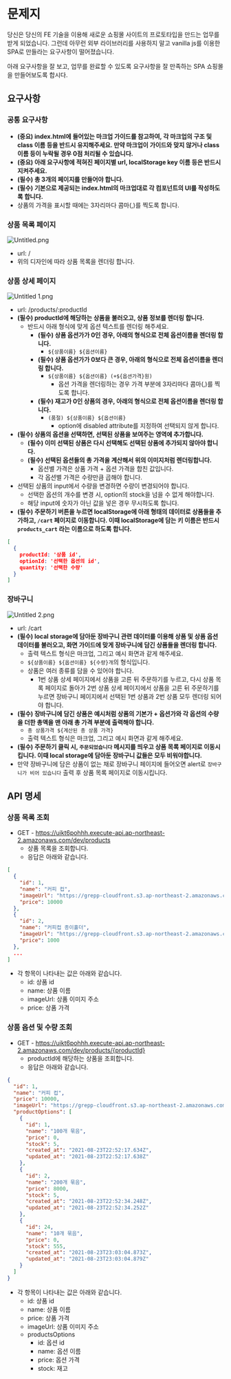 # 문제지

당신은 당신의 FE 기술을 이용해 새로운 쇼핑몰 사이트의 프로토타입을 만드는 업무를 받게 되었습니다. 그런데 아무런 외부 라이브러리를 사용하지 말고 vanilla js를 이용한 SPA로 만들라는 요구사항이 떨어졌습니다.

아래 요구사항을 잘 보고, 업무를 완료할 수 있도록 요구사항을 잘 만족하는 SPA 쇼핑몰을 만들어보도록 합시다.

## 요구사항

### 공통 요구사항

* **(중요) index.html에 들어있는 마크업 가이드를 참고하여, 각 마크업의 구조 및 class 이름 등을 반드시 유지해주세요. 만약 마크업이 가이드와 맞지 않거나 class 이름 등이 누락될 경우 0점 처리될 수 있습니다.**
* **(중요) 아래 요구사항에 적혀진 페이지별 url, localStorage key 이름 등은 반드시 지켜주세요.**
* **(필수) 총 3개의 페이지를 만들어야 합니다.**
* **(필수) 기본으로 제공되는 index.html의 마크업대로 각 컴포넌트의 UI를 작성하도록 합니다.**
* 상품의 가격을 표시할 때에는 3자리마다 콤마(,)를 찍도록 합니다.

### 상품 목록 페이지

![Untitled.png](https://grepp-programmers.s3.ap-northeast-2.amazonaws.com/files/production/400c62b2-6aec-42d5-9be2-ef3eea80efa6/Untitled.png)

* url: /
* 위의 디자인에 따라 상품 목록을 렌더링 합니다.

### 상품 상세 페이지

![Untitled 1.png](https://grepp-programmers.s3.ap-northeast-2.amazonaws.com/files/production/10ac92ff-3d78-40a5-a8e5-5b29cf710dbf/Untitled%201.png)

* url: /products/:productId
* **(필수) productId에 해당하는 상품을 불러오고, 상품 정보를 렌더링 합니다.**
    * 반드시 아래 형식에 맞게 옵션 텍스트를 렌더링 해주세요.
        * **(필수) 상품 옵션가가 0인 경우, 아래의 형식으로 전체 옵션이름을 렌더링 합니다.**
            * `${상품이름} ${옵션이름}`
        * **(필수) 상품 옵션가가 0보다 큰 경우, 아래의 형식으로 전체 옵션이름을 렌더링 합니다.**
            * `${상품이름} ${옵션이름} (+${옵션가격}원)`
                * 옵션 가격을 렌더링하는 경우 가격 부분에 3자리마다 콤마(,)를 찍도록 합니다.
        * **(필수) 재고가 0인 상품의 경우, 아래의 형식으로 전체 옵션이름을 렌더링 합니다.**
            * `(품절) ${상품이름} ${옵션이름}`
                * option에 disabled attribute를 지정하여 선택되지 않게 합니다.
* **(필수) 상품의 옵션을 선택하면, 선택된 상품을 보여주는 영역에 추가합니다.**
    * **(필수) 이미 선택된 상품은 다시 선택해도 선택된 상품에 추가되지 않아야 합니다.**
    * **(필수) 선택된 옵션들의 총 가격을 계산해서 위의 이미지처럼 렌더링합니다.**
        * 옵션별 가격은 상품 가격 + 옵션 가격을 합친 값입니다.
        * 각 옵션별 가격은 수량만큼 곱해야 합니다.
* 선택된 상품의 input에서 수량을 변경하면 수량이 변경되어야 합니다.
    * 선택한 옵션의 개수를 변경 시, option의 stock을 넘을 수 없게 해야합니다.
    * 해당 input에 숫자가 아닌 값을 넣은 경우 무시하도록 합니다.
* **(필수) 주문하기 버튼을 누르면 localStorage에 아래 형태의 데이터로 상품들을 추가하고, `/cart` 페이지로 이동합니다. 이때 localStorage에 담는 키 이름은 반드시 `products_cart` 라는 이름으로 하도록 합니다.**

``` json
[
  {
    productId: '상품 id',
    optionId: '선택한 옵션의 id',
    quantity: '선택한 수량'
  }
]
```

### 장바구니

![Untitled 2.png](https://grepp-programmers.s3.ap-northeast-2.amazonaws.com/files/production/dbfa62cc-40cb-4305-80e4-ce72ee7e09b9/Untitled%202.png)

* url: /cart
* **(필수) local storage에 담아둔 장바구니 관련 데이터를 이용해 상품 및 상품 옵션 데이터를 불러오고, 화면 가이드에 맞게 장바구니에 담긴 상품들을 렌더링 합니다.**
    * 출력 텍스트 형식은 마크업, 그리고 예시 화면과 같게 해주세요.
    * `${상품이름} ${옵션이름} ${수량}개`의 형식입니다.
    * 상품은 여러 종류를 담을 수 있어야 합니다.
        * 1번 상품 상세 페이지에서 상품을 고른 뒤 주문하기를 누르고, 다시 상품 목록 페이지로 돌아가 2번 상품 상세 페이지에서 상품을 고른 뒤 주문하기를 누르면 장바구니 페이지에서 선택된 1번 상품과 2번 상품 모두 렌더링 되어야 합니다.
* **(필수) 장바구니에 담긴 상품은 예시처럼 상품의 기본가 + 옵션가와 각 옵션의 수량을 더한 총액을 맨 아래 총 가격 부분에 출력해야 합니다.**
    * `총 상품가격 ${계산된 총 상품 가격}`
    * 출력 텍스트 형식은 마크업, 그리고 예시 화면과 같게 해주세요.
* **(필수) 주문하기 클릭 시, `주문되었습니다` 메시지를 띄우고 상품 목록 페이지로 이동시킵니다. 이때 local storage에 담아둔 장바구니 값들은 모두 비워야합니다.**
* 만약 장바구니에 담은 상품이 없는 채로 장바구니 페이지에 들어오면 alert로 `장바구니가 비어 있습니다` 출력 후 상품 목록 페이지로 이동시킵니다.

## API 명세

### 상품 목록 조회

* GET - https://uikt6pohhh.execute-api.ap-northeast-2.amazonaws.com/dev/products
    * 상품 목록을 조회합니다.
    * 응답은 아래와 같습니다.

``` json
[
  {
    "id": 1,
    "name": "커피 컵",
    "imageUrl": "https://grepp-cloudfront.s3.ap-northeast-2.amazonaws.com/programmers_imgs/assignment_image/cafe_coffee_cup.png",
    "price": 10000
  },
  {
    "id": 2,
    "name": "커피컵 종이홀더",
    "imageUrl": "https://grepp-cloudfront.s3.ap-northeast-2.amazonaws.com/programmers_imgs/assignment_image/coffee_cup_paper_sleeve.png",
    "price": 1000
  },
  ...
]
```

* 각 항목이 나타내는 값은 아래와 같습니다.
    * id: 상품 id
    * name: 상품 이름
    * imageUrl: 상품 이미지 주소
    * price: 상품 가격

### 상품 옵션 및 수량 조회

* GET - https://uikt6pohhh.execute-api.ap-northeast-2.amazonaws.com/dev/products/{productId}
    * productId에 해당하는 상품을 조회합니다.
    * 응답은 아래와 같습니다.

``` json
{
  "id": 1,
  "name": "커피 컵",
  "price": 10000,
  "imageUrl": "https://grepp-cloudfront.s3.ap-northeast-2.amazonaws.com/programmers_imgs/assignment_image/cafe_coffee_cup.png",
  "productOptions": [
    {
      "id": 1,
      "name": "100개 묶음",
      "price": 0,
      "stock": 5,
      "created_at": "2021-08-23T22:52:17.634Z",
      "updated_at": "2021-08-23T22:52:17.638Z"
    },
    {
      "id": 2,
      "name": "200개 묶음",
      "price": 8000,
      "stock": 5,
      "created_at": "2021-08-23T22:52:34.248Z",
      "updated_at": "2021-08-23T22:52:34.252Z"
    },
    {
      "id": 24,
      "name": "10개 묶음",
      "price": 0,
      "stock": 555,
      "created_at": "2021-08-23T23:03:04.873Z",
      "updated_at": "2021-08-23T23:03:04.879Z"
    }
  ]
}
```

* 각 항목이 나타내는 값은 아래와 같습니다.
    * id: 상품 id
    * name: 상품 이름
    * price: 상품 가격
    * imageUrl: 상품 이미지 주소
    * productsOptions
        * id: 옵션 id
        * name: 옵션 이름
        * price: 옵션 가격
        * stock: 재고